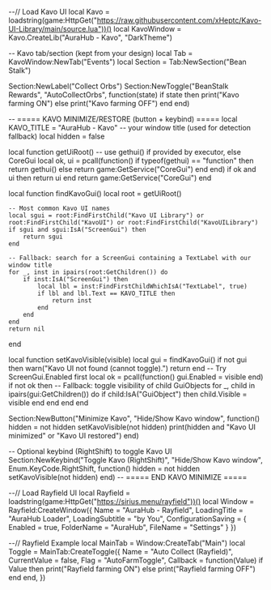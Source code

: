 --// Load Kavo UI
local Kavo = loadstring(game:HttpGet("https://raw.githubusercontent.com/xHeptc/Kavo-UI-Library/main/source.lua"))()
local KavoWindow = Kavo.CreateLib("AuraHub - Kavo", "DarkTheme")

-- Kavo tab/section (kept from your design)
local Tab = KavoWindow:NewTab("Events")
local Section = Tab:NewSection("Bean Stalk")

Section:NewLabel("Collect Orbs")
Section:NewToggle("BeanStalk Rewards", "AutoCollectOrbs", function(state)
    if state then
        print("Kavo farming ON")
    else
        print("Kavo farming OFF")
    end
end)

-- ===== KAVO MINIMIZE/RESTORE (button + keybind) =====
local KAVO_TITLE = "AuraHub - Kavo" -- your window title (used for detection fallback)
local hidden = false

local function getUiRoot()
    -- use gethui() if provided by executor, else CoreGui
    local ok, ui = pcall(function()
        if typeof(gethui) == "function" then
            return gethui()
        else
            return game:GetService("CoreGui")
        end
    end)
    if ok and ui then return ui end
    return game:GetService("CoreGui")
end

local function findKavoGui()
    local root = getUiRoot()

    -- Most common Kavo UI names
    local sgui = root:FindFirstChild("Kavo UI Library") or root:FindFirstChild("KavoUI") or root:FindFirstChild("KavoUILibrary")
    if sgui and sgui:IsA("ScreenGui") then
        return sgui
    end

    -- Fallback: search for a ScreenGui containing a TextLabel with our window title
    for _, inst in ipairs(root:GetChildren()) do
        if inst:IsA("ScreenGui") then
            local lbl = inst:FindFirstChildWhichIsA("TextLabel", true)
            if lbl and lbl.Text == KAVO_TITLE then
                return inst
            end
        end
    end
    return nil
end

local function setKavoVisible(visible)
    local gui = findKavoGui()
    if not gui then
        warn("Kavo UI not found (cannot toggle).")
        return
    end
    -- Try ScreenGui.Enabled first
    local ok = pcall(function()
        gui.Enabled = visible
    end)
    if not ok then
        -- Fallback: toggle visibility of child GuiObjects
        for _, child in ipairs(gui:GetChildren()) do
            if child:IsA("GuiObject") then
                child.Visible = visible
            end
        end
    end
end

Section:NewButton("Minimize Kavo", "Hide/Show Kavo window", function()
    hidden = not hidden
    setKavoVisible(not hidden)
    print(hidden and "Kavo UI minimized" or "Kavo UI restored")
end)

-- Optional keybind (RightShift) to toggle Kavo UI
Section:NewKeybind("Toggle Kavo (RightShift)", "Hide/Show Kavo window", Enum.KeyCode.RightShift, function()
    hidden = not hidden
    setKavoVisible(not hidden)
end)
-- ===== END KAVO MINIMIZE =====


--// Load Rayfield UI
local Rayfield = loadstring(game:HttpGet("https://sirius.menu/rayfield"))()
local Window = Rayfield:CreateWindow({
    Name = "AuraHub - Rayfield",
    LoadingTitle = "AuraHub Loader",
    LoadingSubtitle = "by You",
    ConfigurationSaving = {
        Enabled = true,
        FolderName = "AuraHub",
        FileName = "Settings"
    }
})

--// Rayfield Example
local MainTab = Window:CreateTab("Main")
local Toggle = MainTab:CreateToggle({
    Name = "Auto Collect (Rayfield)",
    CurrentValue = false,
    Flag = "AutoFarmToggle",
    Callback = function(Value)
        if Value then
            print("Rayfield farming ON")
        else
            print("Rayfield farming OFF")
        end
    end,
})
